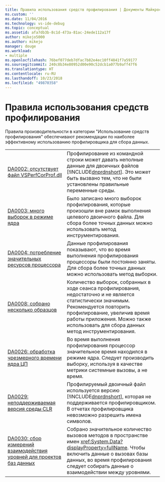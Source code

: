 ```yaml
---
title: Правила использования средств профилирования | Документы Майкрософт
ms.custom: ''
ms.date: 11/04/2016
ms.technology: vs-ide-debug
ms.topic: conceptual
ms.assetid: afa7db3b-8c1d-473a-81ac-24ede112a17f
author: mikejo5000
ms.author: mikejo
manager: douge
ms.workload:
- multiple
ms.openlocfilehash: 76bef077deb7dfac7b82e4ec10ff4841f7a59177
ms.sourcegitcommit: 240c8b34e80952d00e90c52dcb1a077b9aff47f6
ms.translationtype: HT
ms.contentlocale: ru-RU
ms.lasthandoff: 10/23/2018
ms.locfileid: "49870358"
---
```

# <a name="profiling-tools-usage-rules"></a>Правила использования средств профилирования
Правила производительности в категории "Использование средств профилирования" обеспечивают рекомендации по наиболее эффективному использованию профилировщика для сбора данных.  


| | |
| - | - |
| [DA0002: отсутствует файл VSPerfCorProf.dll](../profiling/da0002-vsperfcorprof-dll-is-missing.md) | Профилирование из командной строки может давать неполные данные для двоичных файлов [!INCLUDE[dnprdnshort](../code-quality/includes/dnprdnshort_md.md)]. Это может быть вызвано тем, что не были установлены правильные переменные среды. |
| [DA0003: много выборок в режиме ядра](../profiling/da0003-many-kernel-samples.md) | Было записано много выборок профилирования, которые произошли вне рамок выполнения целевого двоичного файла. Для сбора более точных данных можно использовать метод инструментирования. |
| [DA0004: потребление значительных ресурсов процессора](../profiling/da0004-high-processor-usage.md) | Данные профилирования показывают, что во время выполнения профилирования процессоры были постоянно заняты. Для сбора более точных данных можно использовать метод выборки. |
| [DA0008: собрано несколько образцов](../profiling/da0008-few-samples-collected.md) | Количество выборок, собранных в ходе сеанса профилирования, недостаточно и не является статистически значимым. Рекомендуется повторить профилирование, увеличив время работы приложения. Можно также использовать для сбора данных метод инструментирования. |
| [DA0026: обработка чрезмерного времени ядра ЦП](../profiling/da0026-excessive-kernel-cpu-time-processing.md) | Во время выполнения профилирования процессор значительное время находился в режиме ядра. Следует производить выборку, используя в качестве метрики системные вызовы, а не время. |
| [DA0029: неподдерживаемая версия среды CLR](../profiling/da0029-unsupported-clr-version.md) | Профилируемый двоичный файл используется версию [!INCLUDE[dnprdnshort](../code-quality/includes/dnprdnshort_md.md)], которая не поддерживается профилировщиком. В отчетах профилировщика невозможно разрешить имена символов. |
| [DA0030: сбор измерений взаимодействия уровней для проектов баз данных](../profiling/da0030-gather-tier-interaction-measurements-for-database-projects.md) | Собрано значительное количество вызовов методов в пространстве имен <xref:System.Data?displayProperty=fullName>. Чтобы включить данные о вызовах базы данных, во время профилирования следует собирать данные о взаимодействии между уровнями. |

